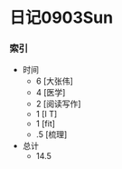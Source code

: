# 日记0903Sun
   
### 索引

- 时间
    + 6 [大张伟]
    + 4 [医学]
    + 2 [阅读写作]
    + 1 [I T]
    + 1 [fit]
    + .5 [梳理]
- 总计
    + 14.5 

